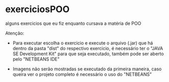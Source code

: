 # exerciciosPOO
 alguns exercicios que eu fiz enquanto cursava a matéria de POO

Atenção:
- Para executar escolha o exercicio e execute o arquivo (.jar) que há dentro da pasta "dist" do respectivo exercicio, é necessário ter o "JAVA SE Development Kit" para que seja executado, também pode ser aberto pelo "NETBEANS IDE"

- Imagens não serão mostradas se executado da primeira maneira, caso queira ver o projeto completo é necessário o uso do "NETBEANS"
